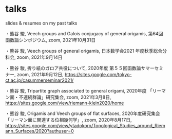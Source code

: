 # talks
slides &amp; resumes on my past talks


・熊谷 駿, Veech groups and Galois conjugacy of general origamis, 第64回函数論シンポジウム, zoom, 2021年10月31日

・熊谷 駿, Veech groups of general origamis, 日本数学会2021 年度秋季総合分科会, zoom, 2021年9月14日

・熊谷 駿, 折り紙のガロア共役について, 2020年度
第５５回函数論サマーセミナー, zoom, 2021年9月12日, https://sites.google.com/tokyo-ct.ac.jp/casummerseminar2021/

・熊谷 駿, Tripartite graph associated to general origami, 2020年度
「リーマン面・不連続群論」研究集会, zoom, 2021年3月8日, https://sites.google.com/view/riemann-klein2020/home

・熊谷 駿, Origamis and Veech groups of flat surfaces, 2020年度研究集会「リーマン面に関連する位相幾何学」, zoom, 2020年8月17日, https://sites.google.com/view/ytadokoro/Topological_Studies_around_Riemann_Surfaces/2020?authuser=0
